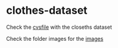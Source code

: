 # clothes-dataset

Check the [cvsfile](https://github.com/hcmarque/clothes-dataset/blob/main/salvationarm1.csv) with the closeths dataset 

Check the folder images for the [images](https://github.com/hcmarque/clothes-dataset/tree/main/images1)

